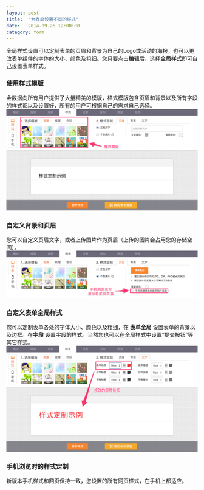 ```yaml
---
layout: post
title:  "为表单设置不同的样式"
date:   2014-09-26 12:00:00
category: form
---
```


全局样式设置可以定制表单的页眉和背景为自己的Logo或活动的海报，也可以更改表单组件的字体的大小、颜色及粗细。您只要点击**编辑**后，选择**全局样式**即可自己设置表单样式。

### 使用样式模版

金数据向所有用户提供了大量精美的模版，样式模版包含页眉和背景以及所有字段的样式都以及设置好，所有的用户可根据自己的需求自己选择。
	![](/images/style-1.png)

<h3 id="custom-header">自定义背景和页眉</h3>

您可以自定义页眉文字，或者上传图片作为页眉（上传的图片会占用您的存储空间）。
	![](/images/style-2.png)

### 自定义表单全局样式

您可以定制表单各处的字体大小、颜色以及粗细，在 **表单全局** 设置表单的背景以及边框。在**字段** 设置字段的样式。当然您也可以在全局样式中设置“提交按钮”等其它样式。
	![](/images/style-3.png)

### 手机浏览时的样式定制

新版本手机样式和网页保持一致，您设置的所有网页样式，在手机上都适应。

